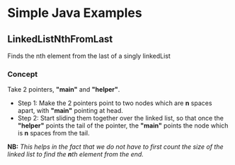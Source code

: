 # Simple Java Examples

## LinkedListNthFromLast
Finds the nth element from the last of a singly linkedList
### Concept
Take 2 pointers, **"main"** and **"helper"**.
* Step 1:
Make the 2 pointers point to two nodes which are **n** spaces apart, with **"main"** pointing at head.
* Step 2:
Start sliding them together over the linked list, so that once the **"helper"** points the tail of the pointer, the **"main"** points the node which is **n** spaces from the tail.

**NB:** *This helps in the fact that we do not have to first count the size of the linked list to find the **n**th element from the end.*